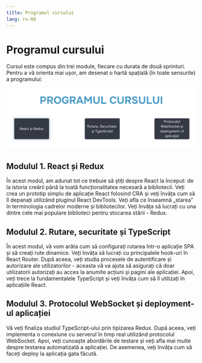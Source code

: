 ```yaml
---
title: Programul cursului
lang: ro-RO
---
```


# Programul cursului

Cursul este compus din trei module, fiecare cu durata de două sprinturi. Pentru a vă orienta mai ușor, am desenat o hartă spațială (în toate sensurile) a programului:

![Curs React.js](../img/introduction.png)

## Modulul 1. React și Redux
În acest modul, am adunat tot ce trebuie să știți despre React la început: de la istoria creării până la toată funcționalitatea necesară a bibliotecii. Veți crea un prototip simplu de aplicație React folosind CRA și veți învăța cum să îl depanați utilizând pluginul React DevTools. Veți afla ce înseamnă „starea” în terminologia cadrelor moderne și bibliotecilor. Veți învăța să lucrați cu una dintre cele mai populare biblioteci pentru stocarea stării - Redux.

## Modulul 2. Rutare, securitate și TypeScript
În acest modul, vă vom arăta cum să configurați rutarea într-o aplicație SPA și să creați rute dinamice. Veți învăța să lucrați cu principalele hook-uri în React Router. După aceea, veți studia procesele de autentificare și autorizare ale utilizatorilor - aceasta vă va ajuta să asigurați că doar utilizatorii autorizați au acces la anumite acțiuni și pagini ale aplicației. Apoi, veți trece la fundamentalele TypeScript și veți învăța cum să îl utilizați în aplicațiile React.

## Modulul 3. Protocolul WebSocket și deployment-ul aplicației
Vă veți finaliza studiul TypeScript-ului prin tipizarea Redux. După aceea, veți implementa o conexiune cu serverul în timp real utilizând protocolul WebSocket. Apoi, veți cunoaște abordările de testare și veți afla mai multe despre testarea automatizată a aplicației. De asemenea, veți învăța cum să faceți deploy la aplicația gata făcută.
